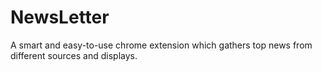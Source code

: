 # NewsLetter
A smart and easy-to-use chrome extension which gathers top news from different sources and displays.
